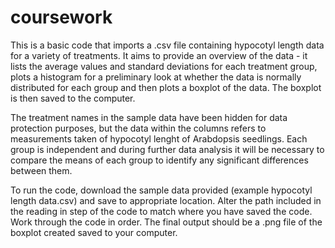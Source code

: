 # coursework
This is a basic code that imports a .csv file containing hypocotyl length data for a variety of treatments. It aims to provide an overview of the data - it lists the average values and standard deviations for each treatment group, plots a histogram for a preliminary look at whether the data is normally distributed for each group and then plots a boxplot of the data. The boxplot is then saved to the computer. 

The treatment names in the sample data have been hidden for data protection purposes, but the data within the columns refers to measurements taken of hypocotyl lenght of Arabdopsis seedlings. Each group is independent and during further data analysis it will be necessary to compare the means of each group to identify any significant differences between them. 

To run the code, download the sample data provided (example hypocotyl length data.csv) and save to appropriate location. Alter the path included in the reading in step of the code to match where you have saved the code. Work through the code in order. The final output should be a .png file of the boxplot created saved to your computer. 

